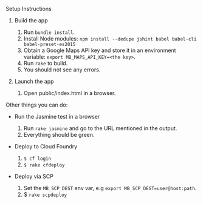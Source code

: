 Setup Instructions 

1. Build the app
    1. Run `bundle install`.
    1. Install Node modules: `npm install --dedupe jshint babel babel-cli babel-preset-es2015`
    2. Obtain a Google Maps API key and store it in an environment variable: `export MB_MAPS_API_KEY=<the key>`.
	 3. Run `rake` to build.
    4. You should not see any errors.

2. Launch the app
    1. Open public/index.html in a browser.


Other things you can do:

* Run the Jasmine test in a browser
    1. Run `rake jasmine` and go to the URL mentioned in the output.
    2. Everything should be green.

* Deploy to Cloud Foundry
	1. `$ cf login`
	2. `$ rake cfdeploy`

* Deploy via SCP
	1. Set the `MB_SCP_DEST` env var, e.g `export MB_SCP_DEST=user@host:path`.
	2. $ `rake scpdeploy`
